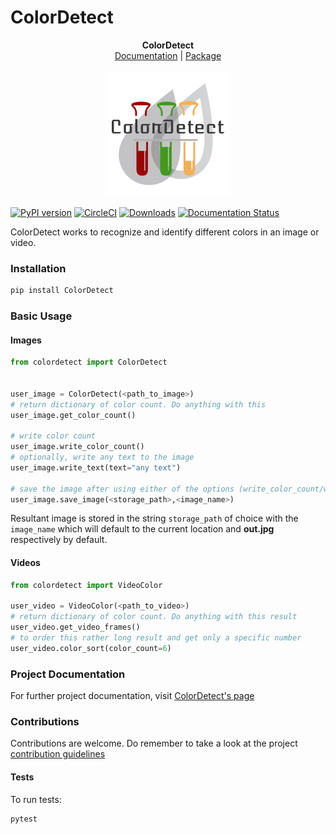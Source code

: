 # ColorDetect

<p align="center">
  <b>ColorDetect</b><br>
  <a href="https://colordetect.readthedocs.io/en/latest/">Documentation</a> |
  <a href="https://pypi.org/project/ColorDetect/">Package</a> 
  <br><br>
  <img src="./img/ColorDetect.png" alt="ColorDetect">
</p>

[![PyPI version](https://badge.fury.io/py/ColorDetect.svg)](https://pypi.org/project/ColorDetect/)
[![CircleCI](https://circleci.com/gh/MarvinKweyu/ColorDetect.svg?style=svg)](https://circleci.com/gh/MarvinKweyu/ColorDetect)
[![Downloads](https://pepy.tech/badge/colordetect)](https://pypi.org/project/ColorDetect/)
[![Documentation Status](https://readthedocs.org/projects/colordetect/badge/?version=master)](https://colordetect.readthedocs.io/en/master/)

ColorDetect works to recognize and identify different colors in an image or video.


### Installation

```bash
pip install ColorDetect
```

### Basic Usage

#### Images
```python
from colordetect import ColorDetect


user_image = ColorDetect(<path_to_image>)
# return dictionary of color count. Do anything with this
user_image.get_color_count()

# write color count
user_image.write_color_count()
# optionally, write any text to the image
user_image.write_text(text="any text")

# save the image after using either of the options (write_color_count/write_text) or both
user_image.save_image(<storage_path>,<image_name>)

```

Resultant image is stored in the string `storage_path` of choice with the `image_name` which will default to the current location and **out.jpg** respectively by default.

#### Videos

```python
from colordetect import VideoColor

user_video = VideoColor(<path_to_video>)
# return dictionary of color count. Do anything with this result
user_video.get_video_frames()
# to order this rather long result and get only a specific number
user_video.color_sort(color_count=6)
```


### Project Documentation

For further project documentation, visit [ColorDetect's page](https://colordetect.readthedocs.io/en/latest/) 

### Contributions

Contributions are welcome.
Do remember to take a look at the project [contribution guidelines](https://github.com/MarvinKweyu/ColorDetect/blob/master/CONTRIBUTING.rst)

#### Tests
To run tests:
```bash
pytest 
```
